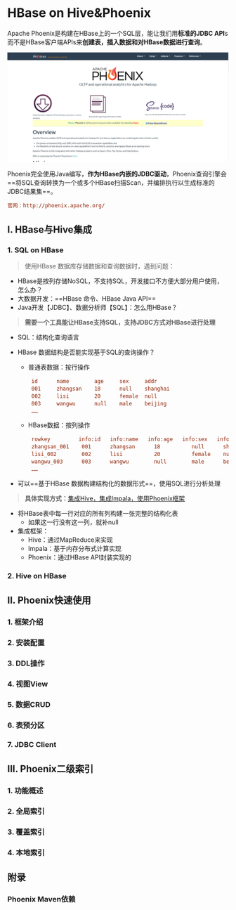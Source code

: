 # HBase on Hive&Phoenix

Apache Phoenix是构建在HBase上的一个SQL层，能让我们用**标准的JDBC API**s而不是HBase客户端APIs来**创建表，插入数据和对HBase数据进行查询**。

![1636373423210](assets/1636373423210.png)

Phoenix完全使用Java编写，**作为HBase内嵌的JDBC驱动**，Phoenix查询引擎会==将SQL查询转换为一个或多个HBase扫描Scan，并编排执行以生成标准的JDBC结果集==。

```ini
官网：http://phoenix.apache.org/
```

## I. HBase与Hive集成

### 1. SQL on HBase

> 使用HBase 数据库存储数据和查询数据时，遇到问题：

- HBase是按列存储NoSQL，不支持SQL，开发接口不方便大部分用户使用，怎么办？
- 大数据开发：==HBase 命令、HBase Java API==
- Java开发【JDBC】、数据分析师【SQL】：怎么用HBase？

> **需要一个工具能让HBase支持SQL，支持JDBC方式对HBase进行处理**

- SQL：结构化查询语言

- HBase 数据结构是否能实现基于SQL的查询操作？

  - 普通表数据：按行操作

    ```ini
     id      name        age     sex     addr
     001     zhangsan    18      null    shanghai
     002     lisi        20      female  null
     003     wangwu      null    male    beijing
     ……
    ```

  - HBase数据：按列操作

    ```ini
     rowkey       	info:id   info:name   info:age   info:sex   info:addr
     zhangsan_001    001      zhangsan      18          null      shanghai
     lisi_002        002      lisi          20          female    null
     wangwu_003      003      wangwu        null        male      beijing
     ……
    ```

- 可以==基于HBase 数据构建结构化的数据形式==，使用SQL进行分析处理

> **具体实现方式：**[集成Hive，集成Impala，使用Phoenix框架]()

- 将HBase表中每一行对应的所有列构建一张完整的结构化表
  - 如果这一行没有这一列，就补null
- 集成框架：
  - Hive：通过MapReduce来实现
  - Impala：基于内存分布式计算实现
  - Phoenix：通过HBase API封装实现的

### 2. Hive on HBase



## II. Phoenix快速使用

### 1. 框架介绍



### 2. 安装配置



### 3. DDL操作



### 4. 视图View



### 5. 数据CRUD



### 6. 表预分区



### 7. JDBC Client



## III. Phoenix二级索引

### 1. 功能概述



### 2. 全局索引



### 3. 覆盖索引



### 4. 本地索引



## 附录

### Phoenix Maven依赖